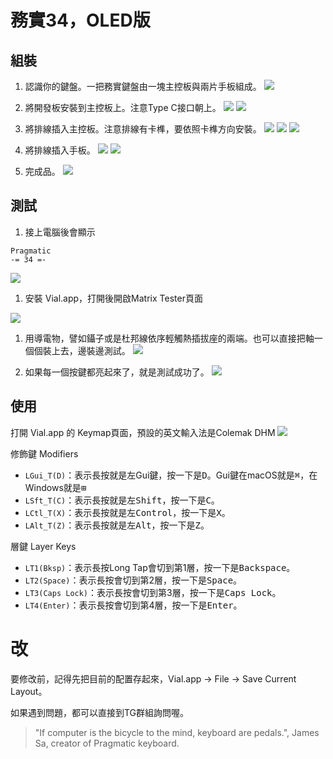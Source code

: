 # 務實34，OLED版

## 組裝
1. 認識你的鍵盤。一把務實鍵盤由一塊主控板與兩片手板組成。
![](media/IMG_8688.jpeg)


1. 將開發板安裝到主控板上。注意Type C接口朝上。
![](media/IMG_8689.jpeg)
![](media/IMG_8690.jpeg)

1. 將排線插入主控板。注意排線有卡榫，要依照卡榫方向安裝。
![](media/IMG_8691.jpeg)
![](media/IMG_8692.jpeg)
![](media/IMG_8693.jpeg)

1. 將排線插入手板。
![](media/IMG_8695.jpeg)
![](media/IMG_8696.jpeg)

1. 完成品。
![](media/IMG_8697.jpeg)

## 測試

1. 接上電腦後會顯示
```
Pragmatic
-= 34 =-
```
![](media/IMG_8699.jpeg)

1. 安裝 Vial.app，打開後開啟Matrix Tester頁面

![](media/vial%20matrix%20tester.jpg)

1. 用導電物，譬如鑷子或是杜邦線依序輕觸熱插拔座的兩端。也可以直接把軸一個個裝上去，邊裝邊測試。
![](media/IMG_8701.jpeg)

1. 如果每一個按鍵都亮起來了，就是測試成功了。
![](media/vial%20matrix%20tester%20ok.jpg)

## 使用

打開 Vial.app 的 Keymap頁面，預設的英文輸入法是Colemak DHM
![](media/vial%2034%20keymap.jpg)

修飾鍵 Modifiers
- `LGui_T(D)`：表示長按就是左Gui鍵，按一下是<kbd>D</kbd>。Gui鍵在macOS就是<kbd>⌘</kbd>，在Windows就是<kbd>⊞</kbd>
- `LSft_T(C)`：表示長按就是左<kbd>Shift</kbd>，按一下是<kbd>C</kbd>。
- `LCtl_T(X)`：表示長按就是左<kbd>Control</kbd>，按一下是<kbd>X</kbd>。
- `LAlt_T(Z)`：表示長按就是左<kbd>Alt</kbd>，按一下是<kbd>Z</kbd>。

層鍵 Layer Keys
- `LT1(Bksp)`：表示長按Long Tap會切到第1層，按一下是<kbd>Backspace</kbd>。
- `LT2(Space)`：表示長按會切到第2層，按一下是<kbd>Space</kbd>。
- `LT3(Caps Lock)`：表示長按會切到第3層，按一下是<kbd>Caps Lock</kbd>。
- `LT4(Enter)`：表示長按會切到第4層，按一下是<kbd>Enter</kbd>。

# 改

要修改前，記得先把目前的配置存起來，Vial.app -> File -> Save Current Layout。

如果遇到問題，都可以直接到TG群組詢問喔。


> "If computer is the bicycle to the mind, keyboard are pedals.", James Sa, creator of Pragmatic keyboard.
